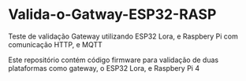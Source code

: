 # Valida-o-Gatway-ESP32-RASP
Teste de validação Gateway utilizando ESP32 Lora, e Raspbery Pi com comunicação HTTP, e MQTT  

Este repositório contém código firmware para validação de duas plataformas como gateway, o ESP32 Lora, e Raspbery Pi 4  


